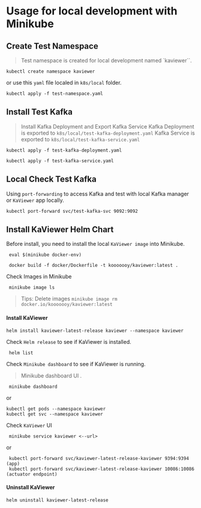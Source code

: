# Usage for local development with Minikube

## Create Test Namespace

> Test namespace is created for local development named `kaviewer``.

<!--kubectl create namespace kaviewer --dry-run -o yaml  -->

```shell
kubectl create namespace kaviewer
```

or use this `yaml` file localed in `k8s/local` folder.

```shell
kubectl apply -f test-namespace.yaml
```

## Install Test Kafka

> Install Kafka Deployment and Export Kafka Service
> Kafka Deployment is exported to `k8s/local/test-kafka-deployment.yaml`
> Kafka Service is exported to `k8s/local/test-kafka-service.yaml`

```shell
kubectl apply -f test-kafka-deployment.yaml
```

```shell
kubectl apply -f test-kafka-service.yaml
```

## Local Check Test Kafka

Using `port-forwarding` to access Kafka and test with local Kafka manager or `KaViewer` app locally.

```shell
kubectl port-forward svc/test-kafka-svc 9092:9092
```

## Install KaViewer Helm Chart

Before install, you need to install the local `KaViewer image` into Minikube.

```shell
 eval $(minikube docker-env)
```

```shell
 docker build -f docker/Dockerfile -t kooooooy/kaviewer:latest .  
```

Check Images in Minikube

```shell
 minikube image ls
```

> Tips: Delete images  `minikube image rm docker.io/kooooooy/kaviewer:latest`

#### Install KaViewer

```shell
helm install kaviewer-latest-release kaviewer --namespace kaviewer 
```

Check `Helm release` to see if KaViewer is installed.

```shell
 helm list
```

Check `Minikube dashboard` to see if KaViewer is running.

> Minikube dashboard UI .
```shell
 minikube dashboard
```
or 

```shell
kubectl get pods --namespace kaviewer
kubectl get svc --namespace kaviewer
```

Check `KaViewer` UI

```shell
 minikube service kaviewer <--url>
```

or

```shell
 kubectl port-forward svc/kaviewer-latest-release-kaviewer 9394:9394 (app)
 kubectl port-forward svc/kaviewer-latest-release-kaviewer 10086:10086 (actuator endpoint)
```

#### Uninstall KaViewer

```shell
helm uninstall kaviewer-latest-release
```